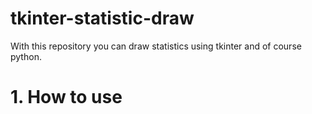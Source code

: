 # tkinter-statistic-draw
With this repository you can draw statistics using tkinter and of course python.
# 1. How to use

